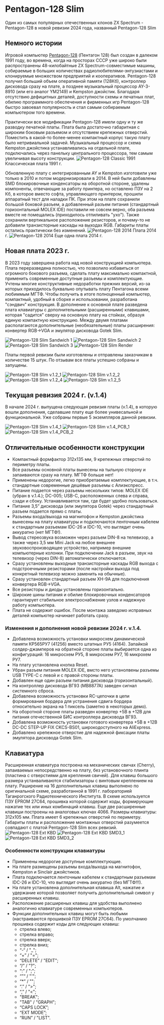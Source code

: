 # Pentagon-128 Slim
Один из самых популярных отечественных клонов ZX Spectrum - Pentagon-128 в новой ревизии 2024 года, названный Pentagon-128 Slim

## Немного истории
Игровой компьютер [Pentagon-128](https://ru.wikipedia.org/wiki/%D0%9F%D0%B5%D0%BD%D1%82%D0%B0%D0%B3%D0%BE%D0%BD_(%D0%BA%D0%BE%D0%BC%D0%BF%D1%8C%D1%8E%D1%82%D0%B5%D1%80)) (Пентагон 128) был создан в далеком 1991 году, во времена, когда на просторах СССР уже широко были распространены 48-килобайтные ZX Spectrum-совместимые машины, собираемые в больших количествах радиолюбителями-энтузиастами и клонируемые множеством предприятий и кооперативов. Pentagon-128 получил больший объем оперативной памяти (128Кб), контроллер дисковода сразу на плате, а позднее музыкальный процессор AY-3-8910 (или его аналог YM2149) и Kempston джойстик. Благодаря отсутствию дефицитных деталей, доступности схемы и печатных плат, обилию программного обеспечения и фирменных игр Pentagon-128 быстро завоевал популярность и стал самым собираемым компьютером того времени.

Практически все модификации Pentagon-128 имели одну и ту же разводку печатной платы. Плата была достаточно габаритная с широким боковым разъемом и отсутствием крепежных отверстий. Поместить в какой-то более-менее компактный корпус такую плату было нетривиальной задачей. Музыкальный процессор и схема Kempston джойстика устанавливались на отдельной плате, подключались через панельку центрального процессора, тем самым увеличивая высоту конструкции.
![Pentagon-128 Classic 1991](images/Pentagon-128_1991.jpg)
Классическая плата 1991 г.

Обновленную плату с интегрированным AY и Kempston изготовили уже только в 2010 и потом модернизировали в 2014. В ней были добавлены SMD блокировочные конденсаторы на оборотной стороне, удалены компоненты, отвечающие за работу принтера, но оставлено ПЗУ на 2 Кб, в которое вместо софта, управляющего принтером, прошили аппаратный тест для наладки ПК. При этом на плате сохранили большой боковой разъем, а добавленный разъем питания (стандартный горизонтальный MOLEX IDE) поставили не совсем верно, оба разъема вместе не помещались (приходилось отпиливать "ухо"). Также сохранили вертикальное расположение резисторов, и почему-то не добавили транзисторные каскады на выходах RGB. Габариты платы остались практически без изменений.
![Pentagon-128 2014](images/Pentagon-128_2014.jpg)
Плата 2014 г.
![Pentagon-128 2014](images/Pentagon-128_2014n.jpeg)
Еще одна плата 2014 г.

## Новая плата 2023 г.
В 2023 году завершена работа над новой конструкцией компьютера. Плата переразведена полностью, что позволило избавиться от огромного бокового разъема, сделать плату максимально компактной, применить современные доступные разъемы и комплектующие. Учтены многие конструктивные недоработки прежних версий, из-за которых приходилось буквально опутывать плату Пентагона всеми любиммым МГТФ.
Чтобы получить в итоге полноценный компьютер, компактный, удобный в сборке и использовании, разработана "сэндвич" конструкция. В дополнение к основной плате разведена плата клавиатуры с дополнительными (расширенными) клавишами, которая "садится" сверху на основную плату на стойках, образуя единую компактную конструкцию. Между двумя платами располагаются дополнительные (необязательные) платы расширения: конвертер RGB->VGA и эмулятор дисковода Gotek Slim.

![Pentagon-128 Slim Sandwich 1](images/Pentagon-128_2024_v.1.4_PCB_5.JPG)
![Pentagon-128 Slim Sandwich 2](images/Pentagon-128_2024_v.1.4_PCB_6.JPG)
![Pentagon-128 Slim Sandwich 3](images/Pentagon-128_2024_v.1.4_PCB_3.JPG)
![Pentagon-128 Slim Render](images/Pentagon-128_2023_v.1.2_Render_1.JPG)

Платы первой ревизии были изготовлены и отправлены заказчикам в количестве 15 штук. По отзывам все платы успешно собраны и запущены.

![Pentagon-128 Slim v.1.2_1](images/Pentagon-128_2023_v.1.2_1.JPG)
![Pentagon-128 Slim v.1.2_2](images/Pentagon-128_2023_v.1.2_2.JPG)
![Pentagon-128 Slim v.1.2_4](images/Pentagon-128_2023_v.1.2_3.JPG)
![Pentagon-128 Slim v.1.2_5](images/Pentagon-128_2023_v.1.2_4.JPG)

## Текущая ревизия 2024 г. (v.1.4)
В начале 2024 г. выпущена следующая ревизия платы (v.1.4), в которую вошли дополнения, сделавшие плату еще более унивесальной и функциональной. Уже собраны первые 5 экземпляров данной ревизии.

![Pentagon-128 Slim v.1.4_1](images/Pentagon-128_2024_v.1.4_1.JPG)
![Pentagon-128 Slim v.1.4_PCB_1](images/Pentagon-128_2024_v.1.4_PCB_1.JPG)
![Pentagon-128 Slim v.1.4_PCB_2](images/Pentagon-128_2024_v.1.4_PCB_2.JPG)

## Отличительные особенности конструкции
* Компактный формфактор 312x135 мм, 9 крепежных отверстий по периметру платы.
* Все разъемы основной платы вынесены на тыльную сторону и запаиваются сразу на плату. МГТФ больше нет!
* Применены недорогие, легко приобретаемые комплектующие, в т.ч. стандартные современные дешёвые разъемы с Алиэкспресс.
* Питание подается через разъемы нескольких типов: MOLEX IDE (убран в v.1.4.); DC-005; USB-C, расположенных слева и справа, сзади и сбоку. Устанавливается там, где будет удобно пользоваться.
* Питание 3,5” дисковода (или эмулятора Gotek) через стандартный разъем подается прямо с платы.
* Разъемы входа/выхода на магнитофон и Kempston джойстика вынесены на плату клавиатуры и подключаются ленточным кабелем к стандартным разъемам IDC-26 и IDC-10, что выглядит очень аккуратно (нет МГТФ!).
* Вывод стереозвука возможен через разъем DIN-8 на телевизор, а также через 3,5 мм Mini Jack на любое внешнее звуковоспроизводящее устройство, например внешние компьютерные колонки. При подключении Jack в разъем, звук на телевизор (через DIN-8) автоматически отключается.
* Сразу установлены выходные транзисторные каскады RGB выхода с подстроечными резисторами (после настройки выхода под конкретный телевизор можно заменить на обычные).
* Сразу установлен стандартный разъем XH-9A для подключения конвертера RGB->VGA.
* Все резисторы и диоды установлены горизонтально.
* Широкие шины питания и обилие блокировочных конденсаторов гарантирует стабильное электроснабжение узлов и надежную работу компьютера.
* Плата не содержит ошибок. После монтажа заведомо исправных деталей компьютер начинает работать сразу.

### Изменения и дополнения новой ревизии 2024 г. v.1.4.
* Добавлена возможность установки микросхем динамической памяти КР565РУ7 (41256) вместо штатных РУ5 (4164). Запайкой солдер-джамперов на обратной стороне платы выбирается одна из конфигураций: 16 микросхем РУ5, 8 микросхем РУ7, 16 микрохем РУ7.
* На плату установлена кнопка Reset.
* Убран разъем питания MOLEX IDE, вмсто него устанолвены разъемы USB TYPE-C с левой и с правой стороны платы.
* Добавлен еще один разъем питания дисковода (горизонтальный).
* На контроллер дисковода ВГ93 (MB8877A) заведен сигнал системного сброса.
* Добавлена возможность установки RC-цепочки в цепи формирования бордера для устранения сдвига бордера относительно экрана на 1 пиксель (заметно в некоторых демо).
* На оборотной стороне платы разведен конвертер +5В в +12В для питания отечественной БИС контроллера дисковода ВГ93.
* Добавлена возможность установки готового конвертера +5В в +12В DC-DC STEP-UP FIX CKCS-BS01, широкодоступного на AliExpress.
* Добавлено крепежное отверстие для надежной фиксации платы эмулятора дисковода Gotek Slim.

## Клавиатура
Расширенная клавиатура построена на механических свичах (Cherry), запаиваемых непосредственно на плату, без установочного плинта (пластина с отверстиями для крепления свичей). 
Для клавиш большого размера устанваливаются стабилизаторы с винтовым креплением на плату.
Раширение на 16 дополнительных клавиш выполнено по оригинальной схеме, разработанной в 1991 г. лабораторией Таганрогского Радиотехнического Института. В схеме используется ПЗУ EPROM 27С64, прошивка которой содержит коды, формирующие нажатие тех или иных комбинаций клавиш.
Еще две расширенные клавиши построены на аналоговых ключах 4066.
Размеры клавиатуры: 312x105 мм. Плата имеет 6 крепежных отверстий по периметру.
Габариты платы и расположение монтажных отверстий разумеется совпадают с платой Pentagon-128 Slim всех ревизий.
![Pentagon-128 Ext KBD](images/Pentagon-128_KBD_1.JPG)
![Pentagon-128 Ext KBD SMD3_1](images/Pentagon-128_KBD_SMD3_1.JPG)
![Pentagon-128 Ext KBD SMD3_2](images/Pentagon-128_KBD_SMD3_2.JPG)

### Особенности конструкции клавиатуры
* Применены недорогие доступные комплектующие.
* На плате размещены разъемы входа/выхода на магнитофон, Kempston и Sinclair джойстиков.
* Плата подключается ленточным кабелем к стандартным разъемам IDC-26 и IDC-10, что выглядит очень аккуратно (без МГТФ!!!).
* На плате установлена дополнительная клавиша Alt, нажатие и удержание которой позволяет получить дополнительный символ у расширенных клавиш.
* Расположение расширеных клавиш для удобства выполнено аналогично клавиатуре современных компьютеров.
* Функции дополнительных клавиш могут быть любыми (настраиваются прошивкой ПЗУ EPROM 27C64). По умолчанию прошивка содержит коды для следующих клавиш:
	* стрелка влево;
	* стрелка вправо;
	* стрелка вверх;
	* стрелка вниз;
	* “-“ / "_";
	* “+” / "=";
	* “DELETE” / "EDIT";
	* “/” / "?";
	* “:” / ";";
	* “”“ / "'";
	* “*” / "\";
	* “.” / ">";
	* “,” / "<";
	* "BREAK";
	* "TAB" / "GRAPH";
	* “CAPS LOCK”;
	* “EXT MODE”;
	* “RUN” / "LIST".

